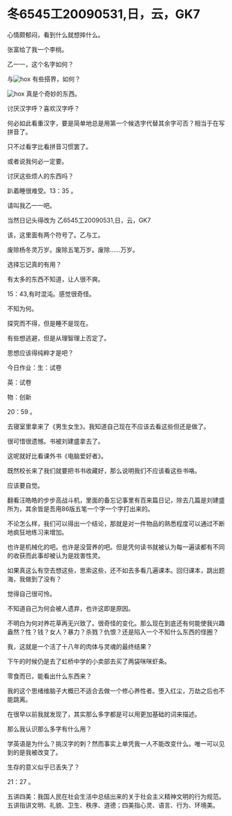 # 冬6545工20090531,日，云，GK7

心情颇郁闷，看到什么就想摔什么。

张富给了我一个李桃。

乙一一，这个名字如何？

与![hox]("http://hoxily.com/favicon.ico") 有些搭界，如何？

![hox]("http://hoxily.com/favicon.ico") 真是个奇妙的东西。

讨厌汉字呼？喜欢汉字呼？

何必如此看重汉字，要是简单地总是用第一个候选字代替其余字可否？相当于在写拼音了。

只不过看字比看拼音习惯罢了。

或者说我何必一定要。

讨厌这些烦人的东西吗？

趴着睡很难受。13：35 。

请叫我乙一一吧。

当然日记头得改为 乙6545工20090531,日，云，GK7

该，这里面有两个符号了。乙与工。

废除杨冬灵万岁。废除五笔万岁。废除……万岁。

选择忘记真的有用？

有太多的东西不知道，让人很不爽。

15：43,有时混沌。感觉很奇怪。

不知为何。

探究而不得，但是睡不是现在。

有些想逃避，但是从理智理上否定了。

思想应该得纯粹才是吧？

今日作业：生：试卷

英：试卷

物：创新

20：59 。

去寝室里拿来了《男生女生》。我知道自己现在不应该去看这些但还是做了。

很可惜很遗憾。书被刘建盛拿去了。

这呢就好比看课外书《电脑爱好者》。

既然校长来了我们就要把书书收藏好，那么说明我们不应该看这些书咯。

应该要自觉。

翻看汪皓皓的步步高战斗机，里面的备忘记事里有百来篇日记，除去几篇是刘建盛所为，其余皆是吾用86版五笔一个字一个字打出来的。

不论怎么样，我们可以得出一个结论，那就是对一件物品的熟悉程度可以通过不断地疯狂地练习来增加。

也许是机械化的吧。也许是没营养的吧。但是凭何读书就被认为每一遍读都有不同的收获而此事却被认为是戕害性灵。

如果真这么有空去想这些，思索这些，还不如去多看几遍课本。回归课本，跳出题海，我做到了没有？

觉得自己很可怜。

不知道自己为何会被人遗弃，也许这即是原因。

不明白为何对养花草再无兴致了。很奇怪的变化。那么现在到底还有何能使我兴趣盎然？性？钱？女人？暴力？杀戮？仇恨？还是陷入一个不知什么东西的怪圈？

我，这就是一个活了十八年的肉体与灵魂的最终结果？

下午的时候仍是去了虹桥中学的小卖部去买了两袋咪咪虾条。

零食而已，能看出什么东西来？

我的这个思绪维脑子大概已不适合去做一个修心养性者。堕入红尘，万劫之后也不能跳离。

在很早以前我就发现了，其实那么多字都是可以用更加基础的词来描述。

那么我认识那么多字有什么用？

学英语是为什么？挑汉字的刺？然而事实上单凭我一人不能改变什么。唯一可以见到的是我被改变了。

生存的意义似乎已丢失了？

21：27 。

五讲四美：我国人民在社会生活中总结出来的关于社会主义精神文明的行为规范。五讲指讲文明、礼貌、卫生、秩序、道德；四美指心灵、语言、行为、环境美。

